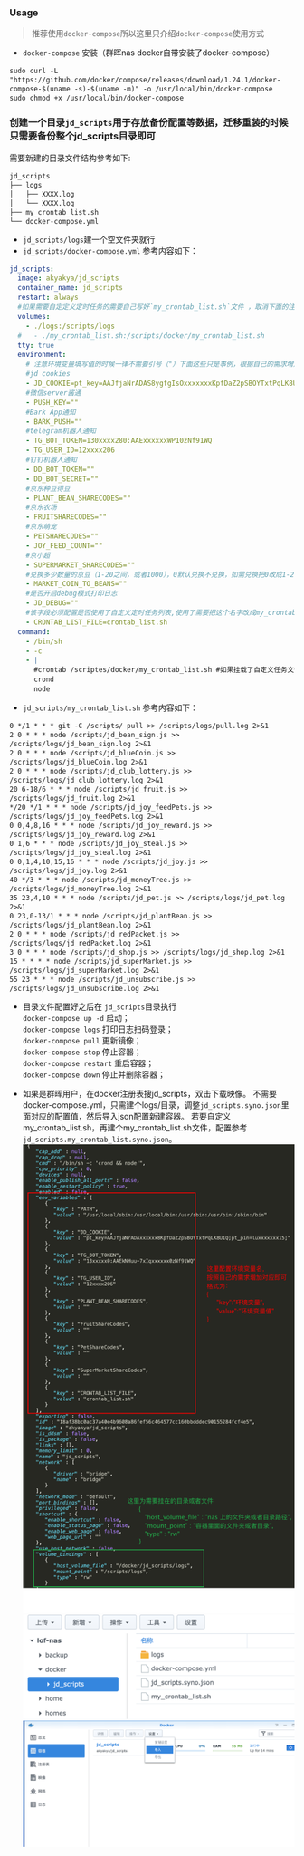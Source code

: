 ### Usage
> 推荐使用`docker-compose`所以这里只介绍`docker-compose`使用方式

- `docker-compose` 安装（群晖nas docker自带安装了docker-compose）
```
sudo curl -L "https://github.com/docker/compose/releases/download/1.24.1/docker-compose-$(uname -s)-$(uname -m)" -o /usr/local/bin/docker-compose
sudo chmod +x /usr/local/bin/docker-compose
```
### 创建一个目录`jd_scripts`用于存放备份配置等数据，迁移重装的时候只需要备份整个jd_scripts目录即可
需要新建的目录文件结构参考如下:
```
jd_scripts
├── logs
│   ├── XXXX.log
│   └── XXXX.log
├── my_crontab_list.sh
└── docker-compose.yml
```
- `jd_scripts/logs`建一个空文件夹就行
- `jd_scripts/docker-compose.yml` 参考内容如下：
```yaml
jd_scripts:
  image: akyakya/jd_scripts
  container_name: jd_scripts
  restart: always
  #如果需要自定定义定时任务的需要自己写好`my_crontab_list.sh`文件 ，取消下面的注释 ，通过 `volumes`挂载进去。
  volumes:
    - ./logs:/scripts/logs
  #   - ./my_crontab_list.sh:/scripts/docker/my_crontab_list.sh
  tty: true
  environment:
    # 注意环境变量填写值的时候一律不需要引号（"）下面这些只是事例，根据自己的需求增加删除
    #jd cookies
    - JD_COOKIE=pt_key=AAJfjaNrADAS8ygfgIsOxxxxxxxKpfDaZ2pSBOYTxtPqLK8U1Q;pt_pin=lxxxxxx5;
    #微信server酱通
    - PUSH_KEY=""
    #Bark App通知
    - BARK_PUSH=""
    #telegram机器人通知
    - TG_BOT_TOKEN=130xxxx280:AAExxxxxxWP10zNf91WQ
    - TG_USER_ID=12xxxx206
    #钉钉机器人通知
    - DD_BOT_TOKEN=""
    - DD_BOT_SECRET=""
    #京东种豆得豆
    - PLANT_BEAN_SHARECODES=""
    #京东农场
    - FRUITSHARECODES=""
    #京东萌宠
    - PETSHARECODES=""
    - JOY_FEED_COUNT=""
    #京小超
    - SUPERMARKET_SHARECODES=""
    #兑换多少数量的京豆（1-20之间，或者1000），0默认兑换不兑换，如需兑换把0改成1-20之间的数字或者1000即可
    - MARKET_COIN_TO_BEANS=""
    #是否开启debug模式打印日志
    - JD_DEBUG=""
    #该字段必须配置是否使用了自定义定时任务列表,使用了需要把这个名字改成my_crontab_list.sh
    - CRONTAB_LIST_FILE=crontab_list.sh
  command:
    - /bin/sh
    - -c
    - |
      #crontab /scriptes/docker/my_crontab_list.sh #如果挂载了自定义任务文件 需要在 crond 的上面加行
      crond
      node
```
- `jd_scripts/my_crontab_list.sh` 参考内容如下：
```shell
0 */1 * * * git -C /scripts/ pull >> /scripts/logs/pull.log 2>&1
2 0 * * * node /scripts/jd_bean_sign.js >> /scripts/logs/jd_bean_sign.log 2>&1
2 0 * * * node /scripts/jd_blueCoin.js >> /scripts/logs/jd_blueCoin.log 2>&1
2 0 * * * node /scripts/jd_club_lottery.js >> /scripts/logs/jd_club_lottery.log 2>&1
20 6-18/6 * * * node /scripts/jd_fruit.js >> /scripts/logs/jd_fruit.log 2>&1
*/20 */1 * * * node /scripts/jd_joy_feedPets.js >> /scripts/logs/jd_joy_feedPets.log 2>&1
0 0,4,8,16 * * * node /scripts/jd_joy_reward.js >> /scripts/logs/jd_joy_reward.log 2>&1
0 1,6 * * * node /scripts/jd_joy_steal.js >> /scripts/logs/jd_joy_steal.log 2>&1
0 0,1,4,10,15,16 * * * node /scripts/jd_joy.js >> /scripts/logs/jd_joy.log 2>&1
40 */3 * * * node /scripts/jd_moneyTree.js >> /scripts/logs/jd_moneyTree.log 2>&1
35 23,4,10 * * * node /scripts/jd_pet.js >> /scripts/logs/jd_pet.log 2>&1
0 23,0-13/1 * * * node /scripts/jd_plantBean.js >> /scripts/logs/jd_plantBean.log 2>&1
2 0 * * * node /scripts/jd_redPacket.js >> /scripts/logs/jd_redPacket.log 2>&1
3 0 * * * node /scripts/jd_shop.js >> /scripts/logs/jd_shop.log 2>&1
15 * * * * node /scripts/jd_superMarket.js >> /scripts/logs/jd_superMarket.log 2>&1
55 23 * * * node /scripts/jd_unsubscribe.js >> /scripts/logs/jd_unsubscribe.log 2>&1
```
- 目录文件配置好之后在 `jd_scripts`目录执行  
 `docker-compose up -d` 启动；  
 `docker-compose logs` 打印日志扫码登录；  
 `docker-compose pull` 更新镜像；  
 `docker-compose stop` 停止容器；  
 `docker-compose restart` 重启容器；  
 `docker-compose down` 停止并删除容器；  
 
- 如果是群晖用户，在docker注册表搜jd_scripts，双击下载映像。
不需要docker-compose.yml，只需建个logs/目录，调整`jd_scripts.syno.json`里面对应的配置值，然后导入json配置新建容器。
若要自定义my_crontab_list.sh，再建个my_crontab_list.sh文件，配置参考`jd_scripts.my_crontab_list.syno.json`。
![image](./info.png)
![image](./dir.png)
![image](./import.png)
